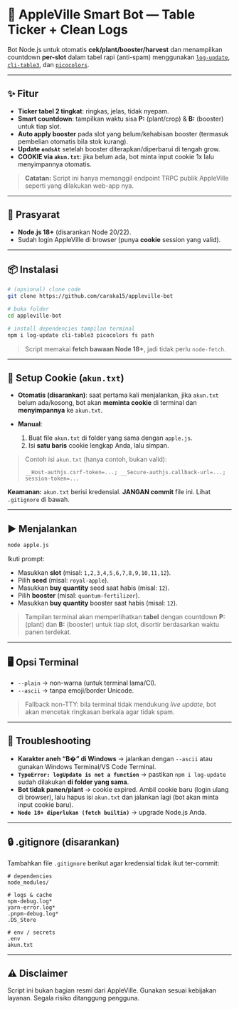 # 🌱 AppleVille Smart Bot — Table Ticker + Clean Logs

Bot Node.js untuk otomatis **cek/plant/booster/harvest** dan menampilkan countdown **per-slot** dalam tabel rapi (anti-spam) menggunakan [`log-update`](https://www.npmjs.com/package/log-update), [`cli-table3`](https://www.npmjs.com/package/cli-table3), dan [`picocolors`](https://www.npmjs.com/package/picocolors).

---

## ✨ Fitur

- **Ticker tabel 2 tingkat**: ringkas, jelas, tidak nyepam.
- **Smart countdown**: tampilkan waktu sisa **P:** (plant/crop) & **B:** (booster) untuk tiap slot.
- **Auto apply booster** pada slot yang belum/kehabisan booster (termasuk pembelian otomatis bila stok kurang).
- **Update `endsAt`** setelah booster diterapkan/diperbarui di tengah grow.
- **COOKIE via `akun.txt`**: jika belum ada, bot minta input cookie 1x lalu menyimpannya otomatis.

> **Catatan:** Script ini hanya memanggil endpoint TRPC publik AppleVille seperti yang dilakukan web-app nya.

---

## 🔧 Prasyarat

- **Node.js 18+** (disarankan Node 20/22).
- Sudah login AppleVille di browser (punya **cookie** session yang valid).

---

## 📦 Instalasi

```bash
# (opsional) clone code
git clone https://github.com/caraka15/appleville-bot

# buka folder
cd appleville-bot

# install dependencies tampilan terminal
npm i log-update cli-table3 picocolors fs path
```

> Script memakai **fetch bawaan Node 18+**, jadi tidak perlu `node-fetch`.

---

## 🔑 Setup Cookie (`akun.txt`)

- **Otomatis (disarankan)**: saat pertama kali menjalankan, jika `akun.txt` belum ada/kosong, bot akan **meminta cookie** di terminal dan **menyimpannya** ke `akun.txt`.
- **Manual**:

  1. Buat file `akun.txt` di folder yang sama dengan `apple.js`.
  2. Isi **satu baris** cookie lengkap Anda, lalu simpan.

> Contoh isi `akun.txt` (hanya contoh, bukan valid):
>
> ```
> __Host-authjs.csrf-token=...; __Secure-authjs.callback-url=...; session-token=...
> ```

**Keamanan:** `akun.txt` berisi kredensial. **JANGAN commit** file ini. Lihat `.gitignore` di bawah.

---

## ▶️ Menjalankan

```bash
node apple.js
```

Ikuti prompt:

- Masukkan **slot** (misal: `1,2,3,4,5,6,7,8,9,10,11,12`).
- Pilih **seed** (misal: `royal-apple`).
- Masukkan **buy quantity** seed saat habis (misal: `12`).
- Pilih **booster** (misal: `quantum-fertilizer`).
- Masukkan **buy quantity** booster saat habis (misal: `12`).

> Tampilan terminal akan memperlihatkan **tabel** dengan countdown **P:** (plant) dan **B:** (booster) untuk tiap slot, disortir berdasarkan waktu panen terdekat.

---

## 🖥️ Opsi Terminal

- `--plain` → non-warna (untuk terminal lama/CI).
- `--ascii` → tanpa emoji/border Unicode.

> Fallback non-TTY: bila terminal tidak mendukung _live update_, bot akan mencetak ringkasan berkala agar tidak spam.

---

## 🧰 Troubleshooting

- **Karakter aneh “B�” di Windows** → jalankan dengan `--ascii` atau gunakan Windows Terminal/VS Code Terminal.
- **`TypeError: logUpdate is not a function`** → pastikan `npm i log-update` sudah dilakukan **di folder yang sama**.
- **Bot tidak panen/plant** → cookie expired. Ambil cookie baru (login ulang di browser), lalu hapus isi `akun.txt` dan jalankan lagi (bot akan minta input cookie baru).
- **`Node 18+ diperlukan (fetch builtin)`** → upgrade Node.js Anda.

---

## 🔒 .gitignore (disarankan)

Tambahkan file `.gitignore` berikut agar kredensial tidak ikut ter-commit:

```gitignore
# dependencies
node_modules/

# logs & cache
npm-debug.log*
yarn-error.log*
.pnpm-debug.log*
.DS_Store

# env / secrets
.env
akun.txt
```

---

## ⚠️ Disclaimer

Script ini bukan bagian resmi dari AppleVille. Gunakan sesuai kebijakan layanan. Segala risiko ditanggung pengguna.
